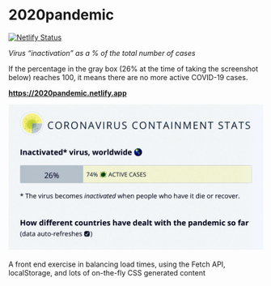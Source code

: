 # 2020pandemic

[![Netlify Status](https://api.netlify.com/api/v1/badges/3379a00d-11ab-4703-ad96-e0c89477e20b/deploy-status)](https://app.netlify.com/sites/2020pandemic/deploys)

*Virus “inactivation” as a % of the total number of cases*

If the percentage in the gray box (26% at the time of taking the screenshot below) reaches 100, it means there are no more active COVID-19 cases.

**https://2020pandemic.netlify.app**

<a href="https://2020pandemic.netlify.app/">
<img src="ss.jpg" alt="27 percent inactivated">
</a>
<br><br>
A front end exercise in balancing load times, using the Fetch API, localStorage, and lots of on-the-fly CSS generated content 
